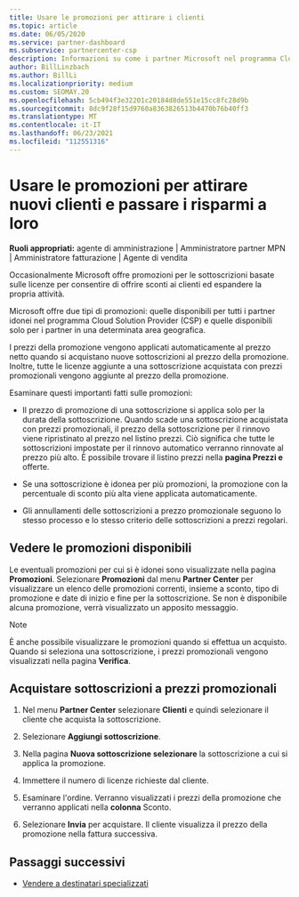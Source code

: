 ```yaml
---
title: Usare le promozioni per attirare i clienti
ms.topic: article
ms.date: 06/05/2020
ms.service: partner-dashboard
ms.subservice: partnercenter-csp
description: Informazioni su come i partner Microsoft nel programma Cloud Solution Provider possono acquistare sottoscrizioni a prezzi promozionali e trasmettere risparmi ai clienti.
author: BillLinzbach
ms.author: BillLi
ms.localizationpriority: medium
ms.custom: SEOMAY.20
ms.openlocfilehash: 5cb494f3e32201c20184d8de551e15cc8fc28d9b
ms.sourcegitcommit: 8dc9f28f15d9760a8363826513b4470b76b40ff3
ms.translationtype: MT
ms.contentlocale: it-IT
ms.lasthandoff: 06/23/2021
ms.locfileid: "112551316"
---
```

# <a name="use-promotions-to-attract-new-customers-and-pass-the-savings-on-to-them"></a>Usare le promozioni per attirare nuovi clienti e passare i risparmi a loro



**Ruoli appropriati:** agente di amministrazione | Amministratore partner MPN | Amministratore fatturazione | Agente di vendita


Occasionalmente Microsoft offre promozioni per le sottoscrizioni basate sulle licenze per consentire di offrire sconti ai clienti ed espandere la propria attività. 

Microsoft offre due tipi di promozioni: quelle disponibili per tutti i partner idonei nel programma Cloud Solution Provider (CSP) e quelle disponibili solo per i partner in una determinata area geografica.

I prezzi della promozione vengono applicati automaticamente al prezzo netto quando si acquistano nuove sottoscrizioni al prezzo della promozione. Inoltre, tutte le licenze aggiunte a una sottoscrizione acquistata con prezzi promozionali vengono aggiunte al prezzo della promozione. 

Esaminare questi importanti fatti sulle promozioni:

- Il prezzo di promozione di una sottoscrizione si applica solo per la durata della sottoscrizione. Quando scade una sottoscrizione acquistata con prezzi promozionali, il prezzo della sottoscrizione per il rinnovo viene ripristinato al prezzo nel listino prezzi. Ciò significa che tutte le sottoscrizioni impostate per il rinnovo automatico verranno rinnovate al prezzo più alto. È possibile trovare il listino prezzi nella **pagina Prezzi e** offerte.

- Se una sottoscrizione è idonea per più promozioni, la promozione con la percentuale di sconto più alta viene applicata automaticamente.

- Gli annullamenti delle sottoscrizioni a prezzo promozionale seguono lo stesso processo e lo stesso criterio delle sottoscrizioni a prezzi regolari.

## <a name="see-available-promotions"></a>Vedere le promozioni disponibili

Le eventuali promozioni per cui si è idonei sono visualizzate nella pagina **Promozioni**. Selezionare **Promozioni** dal menu **Partner Center** per visualizzare un elenco delle promozioni correnti, insieme a sconto, tipo di promozione e date di inizio e fine per la sottoscrizione. Se non è disponibile alcuna promozione, verrà visualizzato un apposito messaggio. 

> [!NOTE]  
> È anche possibile visualizzare le promozioni quando si effettua un acquisto. Quando si seleziona una sottoscrizione, i prezzi promozionali vengono visualizzati nella pagina **Verifica**.

## <a name="purchase-subscriptions-at-promotion-prices"></a>Acquistare sottoscrizioni a prezzi promozionali

1. Nel menu **Partner Center** selezionare **Clienti** e quindi selezionare il cliente che acquista la sottoscrizione. 

2. Selezionare **Aggiungi sottoscrizione**.

3. Nella pagina **Nuova sottoscrizione selezionare** la sottoscrizione a cui si applica la promozione.

4. Immettere il numero di licenze richieste dal cliente. 

5. Esaminare l'ordine. Verranno visualizzati i prezzi della promozione che verranno applicati nella **colonna** Sconto.  

6. Selezionare **Invia** per acquistare. Il cliente visualizza il prezzo della promozione nella fattura successiva.  


## <a name="next-steps"></a>Passaggi successivi

- [Vendere a destinatari specializzati](sell-to-education-customers.md)